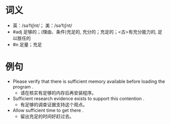 # 词义
- 英：/səˈfɪʃnt/； 美：/səˈfɪʃnt/
- #adj 足够的；(理由、条件)充足的, 充分的；充足的；<古>有充分能力的, 足以胜任的
- #n 足量；充足
# 例句
- Please verify that there is sufficient memory available before loading the program .
	- 请在核实有足够的内存后再安装程序。
- Sufficient research evidence exists to support this contention .
	- 有足够的调查证据支持这个观点。
- Allow sufficient time to get there .
	- 留出充足的时间好赶过去。
